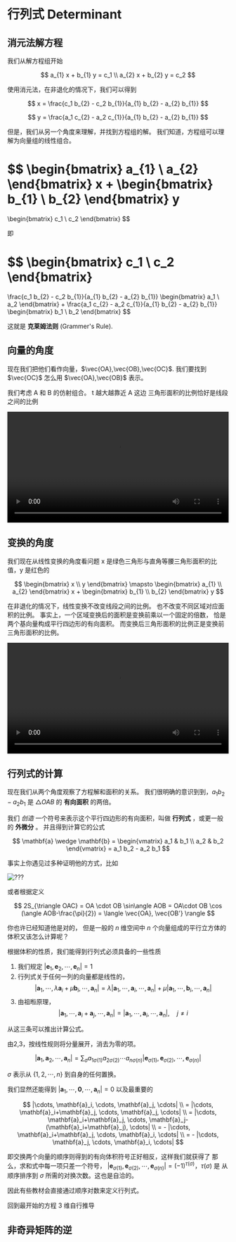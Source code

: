 # 行列式 Determinant

## 消元法解方程

我们从解方程组开始

$$
a_{1} x + b_{1} y = c_1 \\
a_{2} x + b_{2} y = c_2
$$

使用消元法，在非退化的情况下，我们可以得到

$$
x = \frac{c_1 b_{2} - c_2 b_{1}}{a_{1} b_{2} - a_{2} b_{1}}
$$

$$
y = \frac{a_1 c_{2} - a_2 c_{1}}{a_{1} b_{2} - a_{2} b_{1}}
$$

但是，我们从另一个角度来理解，并找到方程组的解。
我们知道，方程组可以理解为向量组的线性组合。

$$
\begin{bmatrix}
a_{1}  \\
a_{2}
\end{bmatrix}
x
+
\begin{bmatrix}
b_{1} \\
b_{2}
\end{bmatrix}
y
=
\begin{bmatrix}
c_1 \\
c_2
\end{bmatrix}
$$

即

$$
\begin{bmatrix}
c_1 \\ c_2
\end{bmatrix}
=
\frac{c_1 b_{2} - c_2 b_{1}}{a_{1} b_{2} - a_{2} b_{1}}
\begin{bmatrix}
a_1 \\ a_2
\end{bmatrix}
+
\frac{a_1 c_{2} - a_2 c_{1}}{a_{1} b_{2} - a_{2} b_{1}}
\begin{bmatrix}
b_1 \\ b_2
\end{bmatrix}
$$

这就是 **克莱姆法则** (Grammer's Rule).

## 向量的角度

现在我们把他们看作向量，$\vec{OA},\vec{OB},\vec{OC}$.
我们要找到 $\vec{OC}$ 怎么用 $\vec{OA},\vec{OB}$ 表示。

我们考虑 A 和 B 的仿射组合。
t 越大越靠近 A 这边
三角形面积的比例恰好是线段之间的比例
<!-- 插入视频 -->
<video controls width="100%">
  <source src="./media/videos/vectorscombine2d/1080p60/VectorsCombine2D.mp4" type="video/mp4">
</video>



## 变换的角度

我们现在从线性变换的角度看问题
x 是绿色三角形与直角等腰三角形面积的比值，y 是红色的

$$ 
\begin{bmatrix}
x \\ y
\end{bmatrix}
\mapsto 
\begin{bmatrix}
a_{1}  \\
a_{2}
\end{bmatrix}
x
+
\begin{bmatrix}
b_{1} \\
b_{2}
\end{bmatrix}
y $$

在非退化的情况下，线性变换不改变线段之间的比例。
也不改变不同区域对应面积的比例。
事实上，一个区域变换后的面积是变换前乘以一个固定的倍数，
恰是两个基向量构成平行四边形的有向面积。
而变换后三角形面积的比例正是变换前三角形面积的比例。

<video controls width="100%">
  <source src="./media/videos/vectorscombine2d/1080p60/TransformAB.mp4" type="video/mp4">
</video>
  


## 行列式的计算


现在我们从两个角度观察了方程解和面积的关系。
我们很明确的意识到到，$a_1 b_{2} - a_2 b_{1}$ 是 $\triangle OAB$ 的 **有向面积** 的两倍。

我们 *创造* 一个符号来表示这个平行四边形的有向面积，叫做 **行列式** ，或更一般的 **外微分** 。
并且得到计算它的公式 

$$
\mathbf{a} \wedge \mathbf{b} =  
\begin{vmatrix}
a_1 & b_1 \\
a_2 & b_2
\end{vmatrix}
= a_1 b_2 - a_2 b_1
$$

事实上你遇见过多种证明他的方式，比如

![???](...)

或者根据定义

$$ 2S_{\triangle OAC} = OA \cdot OB \sin\angle AOB = OA\cdot OB \cos (\angle AOB-\frac{\pi}{2}) = \langle \vec{OA}, \vec{OB'} \rangle $$

你也许已经知道他是对的，
但是一般的 $n$ 维空间中 $n$ 个向量组成的平行立方体的体积又该怎么计算呢？

根据体积的性质，我们能得到行列式必须具备的一些性质

1. 我们规定 $|\mathbf{e}_1, \mathbf{e}_2, \cdots, \mathbf{e}_n| = 1$ 
2. 行列式关于任何一列的向量都是线性的， 
$$ |\mathbf{a}_1, \cdots, \lambda\mathbf{a}_i+\mu\mathbf{b}_i, \cdots, \mathbf{a}_n| = \lambda|\mathbf{a}_1 ,\cdots, \mathbf{a}_i, \cdots, \mathbf{a}_n| + \mu|\mathbf{a}_1, \cdots, \mathbf{b}_i, \cdots ,\mathbf{a}_n|$$
3. 由祖暅原理，
$$ |\mathbf{a}_1, \cdots, \mathbf{a}_i+\mathbf{a}_j, \cdots, \mathbf{a}_n| = |\mathbf{a}_1 ,\cdots, \mathbf{a}_i, \cdots, \mathbf{a}_n|, \quad j\ne i$$

从这三条可以推出计算公式。

由2,3，按线性规则将分量展开，消去为零的项。

$$ 
|\mathbf{a}_1, \mathbf{a}_2, \cdots, \mathbf{a}_n| =  \sum_{\sigma} a_{1\sigma(1)} a_{2\sigma(2)} \cdots a_{n\sigma(n)} |\mathbf{e}_{\sigma(1)}, \mathbf{e}_{\sigma(2)}, \cdots, \mathbf{e}_{\sigma(n)}| $$

$\sigma$ 表示从 $\{1, 2, \cdots, n\}$ 到自身的任何置换。

我们显然还能得到 $|\mathbf{a}_1, \cdots, \mathbf{0}, \cdots, \mathbf{a}_n|=0$
以及最重要的

$$
|\cdots, \mathbf{a}_i, \cdots, \mathbf{a}_j, \cdots| \\
= |\cdots, \mathbf{a}_i+\mathbf{a}_j, \cdots, \mathbf{a}_j, \cdots| \\
= |\cdots, \mathbf{a}_i+\mathbf{a}_j, \cdots, \mathbf{a}_j-(\mathbf{a}_i+\mathbf{a}_j), \cdots|  \\
= - |\cdots, \mathbf{a}_i+\mathbf{a}_j, \cdots, \mathbf{a}_i, \cdots| \\
= - |\cdots, \mathbf{a}_j, \cdots, \mathbf{a}_i, \cdots|
$$

即交换两个向量的顺序则得到的有向体积符号正好相反，这样我们就获得了
那么，求和式中每一项只差一个符号，
$|\mathbf{e}_{\sigma(1)}, \mathbf{e}_{\sigma(2)}, \cdots, \mathbf{e}_{\sigma(n)}| = (-1)^{\tau(\sigma)}$，$\tau(\sigma)$ 是 从顺序排序到 $\sigma$ 所需的对换次数。这也是自洽的。

因此有些教材会直接通过顺序对数来定义行列式。

回到最开始的方程
3 维自行推导

## 非奇异矩阵的逆




